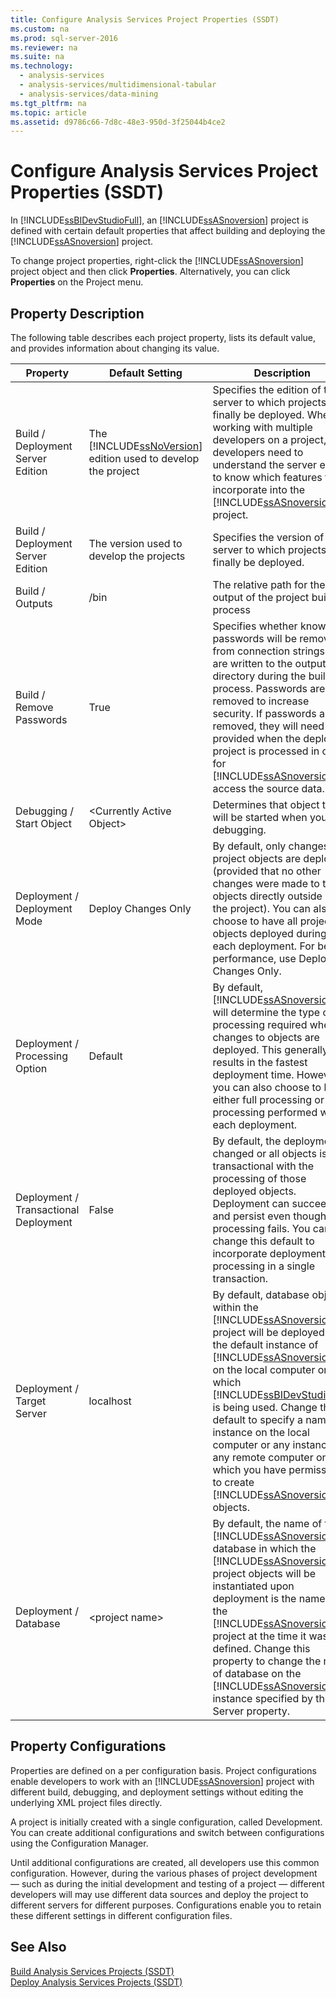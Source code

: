 ```yaml
---
title: Configure Analysis Services Project Properties (SSDT)
ms.custom: na
ms.prod: sql-server-2016
ms.reviewer: na
ms.suite: na
ms.technology: 
  - analysis-services
  - analysis-services/multidimensional-tabular
  - analysis-services/data-mining
ms.tgt_pltfrm: na
ms.topic: article
ms.assetid: d9786c66-7d8c-48e3-950d-3f25044b4ce2
---
```

# Configure Analysis Services Project Properties (SSDT)
  In [!INCLUDE[ssBIDevStudioFull](../../Token\Other/ssBIDevStudioFull_md.md)], an [!INCLUDE[ssASnoversion](../../Token\Other/ssASnoversion_md.md)] project is defined with certain default properties that affect building and deploying the [!INCLUDE[ssASnoversion](../../Token\Other/ssASnoversion_md.md)] project.  
  
 To change project properties, right\-click the [!INCLUDE[ssASnoversion](../../Token\Other/ssASnoversion_md.md)] project object and then click **Properties**. Alternatively, you can click **Properties** on the Project menu.  
  
## Property Description  
 The following table describes each project property, lists its default value, and provides information about changing its value.  
  
|Property|Default Setting|Description|  
|--------------|---------------------|-----------------|  
|Build \/ Deployment Server Edition|The [!INCLUDE[ssNoVersion](../../Token\Other/ssNoVersion_md.md)] edition used to develop the project|Specifies the edition of the server to which projects will finally be deployed. When working with multiple developers on a project, developers need to understand the server edition to know which features to incorporate into the [!INCLUDE[ssASnoversion](../../Token\Other/ssASnoversion_md.md)] project.|  
|Build \/ Deployment Server Edition|The version used to develop the projects|Specifies the version of the server to which projects will finally be deployed.|  
|Build \/ Outputs|\/bin|The relative path for the output of the project build process|  
|Build \/ Remove Passwords|True|Specifies whether known passwords will be removed from connection strings that are written to the output directory during the build process. Passwords are removed to increase security. If passwords are removed, they will need to be provided when the deployed project is processed in order for [!INCLUDE[ssASnoversion](../../Token\Other/ssASnoversion_md.md)] to access the source data.|  
|Debugging \/ Start Object|\<Currently Active Object\>|Determines that object that will be started when you start debugging.|  
|Deployment \/ Deployment Mode|Deploy Changes Only|By default, only changes to project objects are deployed \(provided that no other changes were made to the objects directly outside of the project\). You can also choose to have all project objects deployed during each deployment. For best performance, use Deploy Changes Only.|  
|Deployment \/ Processing Option|Default|By default, [!INCLUDE[ssASnoversion](../../Token\Other/ssASnoversion_md.md)] will determine the type of processing required when changes to objects are deployed. This generally results in the fastest deployment time. However, you can also choose to have either full processing or no processing performed with each deployment.|  
|Deployment \/ Transactional Deployment|False|By default, the deployment of changed or all objects is not transactional with the processing of those deployed objects. Deployment can succeed and persist even though processing fails. You can change this default to incorporate deployment and processing in a single transaction.|  
|Deployment \/ Target Server|localhost|By default, database objects within the [!INCLUDE[ssASnoversion](../../Token\Other/ssASnoversion_md.md)] project will be deployed to the default instance of [!INCLUDE[ssASnoversion](../../Token\Other/ssASnoversion_md.md)] on the local computer on which [!INCLUDE[ssBIDevStudioFull](../../Token\Other/ssBIDevStudioFull_md.md)] is being used. Change this default to specify a named instance on the local computer or any instance on any remote computer on which you have permission to create [!INCLUDE[ssASnoversion](../../Token\Other/ssASnoversion_md.md)] objects.|  
|Deployment \/ Database|\<project name\>|By default, the name of the [!INCLUDE[ssASnoversion](../../Token\Other/ssASnoversion_md.md)] database in which the [!INCLUDE[ssASnoversion](../../Token\Other/ssASnoversion_md.md)] project objects will be instantiated upon deployment is the name of the [!INCLUDE[ssASnoversion](../../Token\Other/ssASnoversion_md.md)] project at the time it was defined. Change this property to change the name of database on the [!INCLUDE[ssASnoversion](../../Token\Other/ssASnoversion_md.md)] instance specified by the Server property.|  
  
## Property Configurations  
 Properties are defined on a per configuration basis. Project configurations enable developers to work with an [!INCLUDE[ssASnoversion](../../Token\Other/ssASnoversion_md.md)] project with different build, debugging, and deployment settings without editing the underlying XML project files directly.  
  
 A project is initially created with a single configuration, called Development. You can create additional configurations and switch between configurations using the Configuration Manager.  
  
 Until additional configurations are created, all developers use this common configuration. However, during the various phases of project development — such as during the initial development and testing of a project — different developers will may use different data sources and deploy the project to different servers for different purposes. Configurations enable you to retain these different settings in different configuration files.  
  
## See Also  
 [Build Analysis Services Projects &#40;SSDT&#41;](../../Topics\TopicNameNotContainA/Build-Analysis-Services-Projects--SSDT-.md)   
 [Deploy Analysis Services Projects &#40;SSDT&#41;](../../Topics\TopicNameNotContainA/Deploy-Analysis-Services-Projects--SSDT-.md)  
  
  